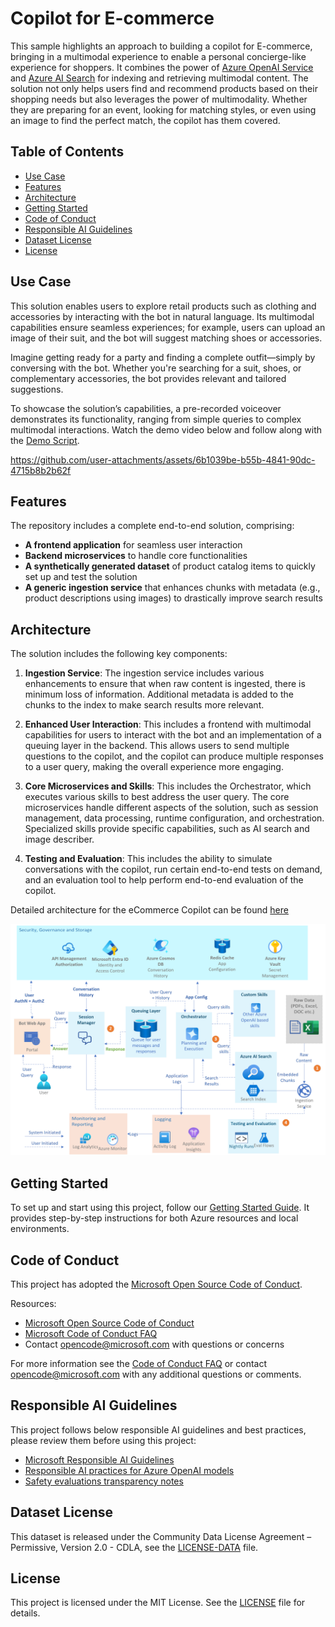# Copilot for E-commerce

This sample highlights an approach to building a copilot for E-commerce, bringing in a multimodal experience to enable a personal concierge-like experience for shoppers. It combines the power of [Azure OpenAI Service](https://azure.microsoft.com/en-us/products/ai-services/openai-service/) and [Azure AI Search](https://azure.microsoft.com/en-us/products/ai-services/ai-search/) for indexing and retrieving multimodal content. The solution not only helps users find and recommend products based on their shopping needs but also leverages the power of multimodality. Whether they are preparing for an event, looking for matching styles, or even using an image to find the perfect match, the copilot has them covered.

## Table of Contents

- [Use Case](#use-case)
- [Features](#features)
- [Architecture](#architecture)
- [Getting Started](#getting-started)
- [Code of Conduct](#code-of-conduct)
- [Responsible AI Guidelines](#responsible-ai-guidelines)
- [Dataset License](#dataset-license)
- [License](#license)

## Use Case
This solution enables users to explore retail products such as clothing and accessories by interacting with the bot in natural language. Its multimodal capabilities ensure seamless experiences; for example, users can upload an image of their suit, and the bot will suggest matching shoes or accessories.

Imagine getting ready for a party and finding a complete outfit—simply by conversing with the bot. Whether you're searching for a suit, shoes, or complementary accessories, the bot provides relevant and tailored suggestions.

To showcase the solution’s capabilities, a pre-recorded voiceover demonstrates its functionality, ranging from simple queries to complex multimodal interactions. Watch the demo video below and follow along with the [Demo Script](docs/demo_script/Retail%20Demo_Script.pdf).

https://github.com/user-attachments/assets/6b1039be-b55b-4841-90dc-4715b8b2b62f

## Features
The repository includes a complete end-to-end solution, comprising:

- **A frontend application** for seamless user interaction
- **Backend microservices** to handle core functionalities
- **A synthetically generated dataset** of product catalog items  to quickly set up and test the solution
- **A generic ingestion service** that enhances chunks with metadata (e.g., product descriptions using images) to drastically improve search results

## Architecture
The solution includes the following key components:

1. **Ingestion Service**: The ingestion service includes various enhancements to ensure that when raw content is ingested, there is minimum loss of information. Additional metadata is added to the chunks to the index to make search results more relevant.

2. **Enhanced User Interaction**: This includes a frontend with multimodal capabilities for users to interact with the bot and an implementation of a queuing layer in the backend. This allows users to send multiple questions to the copilot, and the copilot can produce multiple responses to a user query, making the overall experience more engaging.

3. **Core Microservices and Skills**: This includes the Orchestrator, which executes various skills to best address the user query. The core microservices handle different aspects of the solution, such as session management, data processing, runtime configuration, and orchestration. Specialized skills provide specific capabilities, such as AI search and image describer.

4. **Testing and Evaluation**: This includes the ability to simulate conversations with the copilot, run certain end-to-end tests on demand, and an evaluation tool to help perform end-to-end evaluation of the copilot.

Detailed architecture for the eCommerce Copilot can be found [here](ARCHITECTURE.md)

![Copilot Solution Architecture](./docs/media/copilot_solution_architecture.png)


## Getting Started  
To set up and start using this project, follow our [Getting Started Guide](SETUP_RETAIL.md). It provides step-by-step instructions for both Azure resources and local environments.


## Code of Conduct

This project has adopted the [Microsoft Open Source Code of Conduct](https://opensource.microsoft.com/codeofconduct/).

Resources:

- [Microsoft Open Source Code of Conduct](https://opensource.microsoft.com/codeofconduct/)
- [Microsoft Code of Conduct FAQ](https://opensource.microsoft.com/codeofconduct/faq/)
- Contact [opencode@microsoft.com](mailto:opencode@microsoft.com) with questions or concerns

For more information see the [Code of Conduct FAQ](https://opensource.microsoft.com/codeofconduct/faq/) or
contact [opencode@microsoft.com](mailto:opencode@microsoft.com) with any additional questions or comments.

## Responsible AI Guidelines

This project follows below responsible AI guidelines and best practices, please review them before using this project:

- [Microsoft Responsible AI Guidelines](https://www.microsoft.com/en-us/ai/responsible-ai)
- [Responsible AI practices for Azure OpenAI models](https://learn.microsoft.com/en-us/legal/cognitive-services/openai/overview)
- [Safety evaluations transparency notes](https://learn.microsoft.com/en-us/azure/ai-studio/concepts/safety-evaluations-transparency-note)

## Dataset License

This dataset is released under the Community Data License Agreement – Permissive, Version 2.0 - CDLA, see the [LICENSE-DATA](LICENSE-DATA.md) file.

## License

This project is licensed under the MIT License. See the [LICENSE](./LICENSE) file for details.

